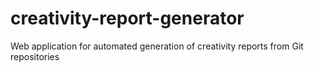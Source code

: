 # creativity-report-generator
Web application for automated generation of creativity reports from Git repositories

